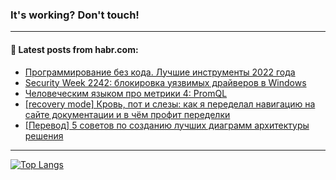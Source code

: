 ### It's working? Don't touch!

---
<!--
#### 🛠️ Technical stack:

![C++](https://img.shields.io/badge/C++-informational?logo=c%2B%2B&style=flat&logoColor=white&color=9C033A)
![Java](https://img.shields.io/badge/Java-informational?logo=java&style=flat&logoColor=white&color=007396)
![Kotlin](https://img.shields.io/badge/Kotlin-informational?logo=Kotlin&style=flat&logoColor=white&color=0095D5)
![JS](https://img.shields.io/badge/JS-informational?logo=javaScript&style=flat&logoColor=black&color=F7Df1E) <br>
![HTML5](https://img.shields.io/badge/HTML5-informational?logo=html5&style=flat&logoColor=white&color=E34F26)
![CSS3](https://img.shields.io/badge/CSS3-informational?logo=css3&style=flat&logoColor=white&color=157286)
![Sass](https://img.shields.io/badge/Saas-informational?logo=sass&style=flat&logoColor=white&color=hotpink)
![PHP](https://img.shields.io/badge/PHP-informational?logo=php&style=flat&logoColor=white&color=777BB4) <br>
![WebPAck](https://img.shields.io/badge/WebPack-informational?logo=webPack&style=flat&logoColor=white&color=FF6F00)
![Bootstrap](https://img.shields.io/badge/Bootstrap-informational?logo=Bootstrap&style=flat&logoColor=white&color=7952B3)
![MySQL](https://img.shields.io/badge/MySQL-informational?logo=MySQL&style=flat&logoColor=white&color=00f) <br>
![NodeJS](https://img.shields.io/badge/NodeJS-informational?logo=node.js&style=flat&logoColor=white&color=43853D)
![Spring](https://img.shields.io/badge/Spring-informational?logo=Spring&style=flat&logoColor=white&color=0A9EDC)
![Angular](https://img.shields.io/badge/Vue-informational?logo=vue.js&style=flat&logoColor=white&color=red)
![Git](https://img.shields.io/badge/Git-informational?logo=git&style=flat&logoColor=white&color=darkorange)

___
-->

#### 💬 Latest posts from habr.com:

<!-- BLOG-POST-LIST:START -->
- [Программирование без кода. Лучшие инструменты 2022 года](https://habr.com/ru/post/693864/?utm_source=habrahabr&utm_medium=rss&utm_campaign=693864)
- [Security Week 2242: блокировка уязвимых драйверов в Windows](https://habr.com/ru/post/693840/?utm_source=habrahabr&utm_medium=rss&utm_campaign=693840)
- [Человеческим языком про метрики 4: PromQL](https://habr.com/ru/post/693834/?utm_source=habrahabr&utm_medium=rss&utm_campaign=693834)
- [[recovery mode] Кровь, пот и слезы: как я переделал навигацию на сайте документации и в чём профит переделки](https://habr.com/ru/post/693832/?utm_source=habrahabr&utm_medium=rss&utm_campaign=693832)
- [[Перевод] 5 советов по созданию лучших диаграмм архитектуры решения](https://habr.com/ru/post/693822/?utm_source=habrahabr&utm_medium=rss&utm_campaign=693822)
<!-- BLOG-POST-LIST:END -->

---

[![Top Langs](https://github-readme-stats.vercel.app/api/top-langs/?username=zloylis&layout=compact&hide_border=true&theme=dracula)](https://github.com/zloylis)
